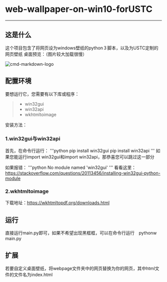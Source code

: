 # web-wallpaper-on-win10-forUSTC

-----

## 这是什么

这个项目包含了将网页设为windows壁纸的python３脚本，以及为USTC定制的网页壁纸
桌面预览：（图片较大加载很慢）

![cmd-markdown-logo](https://github.com/fyr233/web-wallpaper-on-win10-forUSTC/blob/master/img/wallpaper.bmp)

## 配置环境

要想运行它，您需要有以下库或程序：

> * win32gui
> * win32api
> * wkhtmltoimage

安装方法：

### 1.win32gui与win32api

首先，在命令行运行：
'''python
pip install win32gui
pip install win32api
'''
如果您能运行import win32gui和import win32api，那恭喜您可以跳过这一部分

如果报错：
'''python
No module named 'win32gui'
'''
看看这里：https://stackoverflow.com/questions/20113456/installing-win32gui-python-module

### 2.wkhtmltoimage

下载地址：https://wkhtmltopdf.org/downloads.html

## 运行

直接运行main.py即可，如果不希望出现黑框框，可以在命令行运行　pythonw main.py

## 扩展

若要自定义桌面壁纸，将webpage文件夹中的网页替换为你的网页，其中html文件的文件名为index.html

